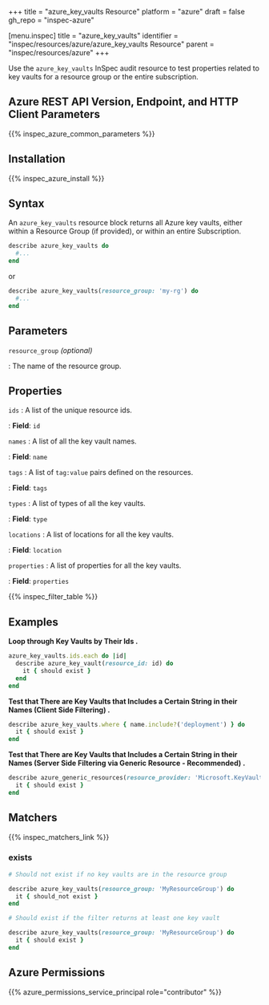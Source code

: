 +++
title = "azure_key_vaults Resource"
platform = "azure"
draft = false
gh_repo = "inspec-azure"

[menu.inspec]
title = "azure_key_vaults"
identifier = "inspec/resources/azure/azure_key_vaults Resource"
parent = "inspec/resources/azure"
+++

Use the `azure_key_vaults` InSpec audit resource to test properties related to key vaults for a resource group or the entire subscription.

## Azure REST API Version, Endpoint, and HTTP Client Parameters

{{% inspec_azure_common_parameters %}}

## Installation

{{% inspec_azure_install %}}

## Syntax

An `azure_key_vaults` resource block returns all Azure key vaults, either within a Resource Group (if provided), or within an entire Subscription.
```ruby
describe azure_key_vaults do
  #...
end
```
or
```ruby
describe azure_key_vaults(resource_group: 'my-rg') do
  #...
end
```

## Parameters

`resource_group` _(optional)_

: The name of the resource group.

## Properties

`ids`
: A list of the unique resource ids.

: **Field**: `id`

`names`
: A list of all the key vault names.

: **Field**: `name`

`tags`
: A list of `tag:value` pairs defined on the resources.

: **Field**: `tags`

`types`
: A list of types of all the key vaults.

: **Field**: `type`

`locations`
: A list of locations for all the key vaults.

: **Field**: `location`

`properties`
: A list of properties for all the key vaults.

: **Field**: `properties`

{{% inspec_filter_table %}}

## Examples

**Loop through Key Vaults by Their Ids  .**

```ruby
azure_key_vaults.ids.each do |id|
  describe azure_key_vault(resource_id: id) do
    it { should exist }
  end
end  
```     
**Test that There are Key Vaults that Includes a Certain String in their Names (Client Side Filtering)   .**

```ruby
describe azure_key_vaults.where { name.include?('deployment') } do
  it { should exist }
end
```    
**Test that There are Key Vaults that Includes a Certain String in their Names (Server Side Filtering via Generic Resource - Recommended)   .**

```ruby
describe azure_generic_resources(resource_provider: 'Microsoft.KeyVault/vaults', substring_of_name: 'deployment') do
  it { should exist }
end
```

## Matchers

{{% inspec_matchers_link %}}

### exists

```ruby
# Should not exist if no key vaults are in the resource group

describe azure_key_vaults(resource_group: 'MyResourceGroup') do
  it { should_not exist }
end

# Should exist if the filter returns at least one key vault

describe azure_key_vaults(resource_group: 'MyResourceGroup') do
  it { should exist }
end
```

## Azure Permissions

{{% azure_permissions_service_principal role="contributor" %}}

